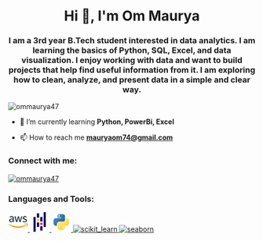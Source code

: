 <h1 align="center">Hi 👋, I'm Om Maurya</h1>
<h3 align="center">I am a 3rd year B.Tech student interested in data analytics. I am learning the basics of Python, SQL, Excel, and data visualization. I enjoy working with data and want to build projects that help find useful information from it. I am exploring how to clean, analyze, and present data in a simple and clear way.</h3>

<p align="left"> <img src="https://komarev.com/ghpvc/?username=ommaurya47&label=Profile%20views&color=0e75b6&style=flat" alt="ommaurya47" /> </p>

- 🌱 I’m currently learning **Python, PowerBi, Excel**

- 📫 How to reach me **mauryaom74@gmail.com**

<h3 align="left">Connect with me:</h3>
<p align="left">
<a href="https://linkedin.com/in/ommaurya47" target="blank"><img align="center" src="https://raw.githubusercontent.com/rahuldkjain/github-profile-readme-generator/master/src/images/icons/Social/linked-in-alt.svg" alt="ommaurya47" height="30" width="40" /></a>
</p>

<h3 align="left">Languages and Tools:</h3>
<p align="left"> <a href="https://aws.amazon.com" target="_blank" rel="noreferrer"> <img src="https://raw.githubusercontent.com/devicons/devicon/master/icons/amazonwebservices/amazonwebservices-original-wordmark.svg" alt="aws" width="40" height="40"/> </a> <a href="https://pandas.pydata.org/" target="_blank" rel="noreferrer"> <img src="https://raw.githubusercontent.com/devicons/devicon/2ae2a900d2f041da66e950e4d48052658d850630/icons/pandas/pandas-original.svg" alt="pandas" width="40" height="40"/> </a> <a href="https://www.python.org" target="_blank" rel="noreferrer"> <img src="https://raw.githubusercontent.com/devicons/devicon/master/icons/python/python-original.svg" alt="python" width="40" height="40"/> </a> <a href="https://scikit-learn.org/" target="_blank" rel="noreferrer"> <img src="https://upload.wikimedia.org/wikipedia/commons/0/05/Scikit_learn_logo_small.svg" alt="scikit_learn" width="40" height="40"/> </a> <a href="https://seaborn.pydata.org/" target="_blank" rel="noreferrer"> <img src="https://seaborn.pydata.org/_images/logo-mark-lightbg.svg" alt="seaborn" width="40" height="40"/> </a> </p>
